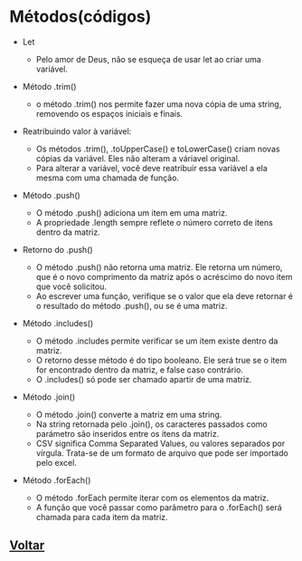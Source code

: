# Métodos(códigos)

- Let

  - Pelo amor de Deus, não se esqueça de usar let ao criar uma variável.

- Método .trim()

  - o método .trim() nos permite fazer uma nova cópia de uma string, removendo os espaços iniciais e finais.

- Reatribuindo valor à variável:

  - Os métodos .trim(), .toUpperCase() e toLowerCase() criam novas cópias da variável. Eles não alteram a váriavel original.
  - Para alterar a variável, você deve reatribuir essa variável a ela mesma com uma chamada de função.

- Método .push()

  - O método .push() adiciona um item em uma matriz.
  - A propriedade .length sempre reflete o número correto de itens dentro da matriz.

- Retorno do .push()

  - O método .push() não retorna uma matriz. Ele retorna um número, que é o novo comprimento da matriz após o acréscimo do novo item que você solicitou.
  - Ao escrever uma função, verifique se o valor que ela deve retornar é o resultado do método .push(), ou se é uma matriz.

- Método .includes()

  - O método .includes permite verificar se um item existe dentro da matriz.
  - O retorno desse método é do tipo booleano. Ele será true se o item for encontrado dentro da matriz, e false caso contrário.
  - O .includes() só pode ser chamado apartir de uma matriz.

- Método .join()

  - O método .join() converte a matriz em uma string.
  - Na string retornada pelo .join(), os caracteres passados como parámetro são inseridos entre os itens da matriz.
  - CSV significa Comma Separated Values, ou valores separados por vírgula. Trata-se de um formato de arquivo que pode ser importado pelo excel.

- Método .forEach()

  - O método .forEach permite iterar com os elementos da matriz.
  - A função que você passar como parâmetro para o .forEach() será chamada para cada item da matriz.

## [Voltar](../README.md)
